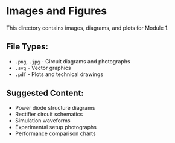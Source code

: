 # Images and Figures

This directory contains images, diagrams, and plots for Module 1.

## File Types:
- `.png`, `.jpg` - Circuit diagrams and photographs
- `.svg` - Vector graphics
- `.pdf` - Plots and technical drawings

## Suggested Content:
- Power diode structure diagrams
- Rectifier circuit schematics
- Simulation waveforms
- Experimental setup photographs
- Performance comparison charts
